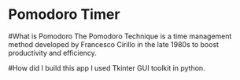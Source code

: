 # Pomodoro Timer

#What is Pomodoro
The Pomodoro Technique is a time management method developed by Francesco Cirillo in the late 1980s to boost productivity and efficiency.

#How did I build this app
I used Tkinter GUI toolkit in python.
